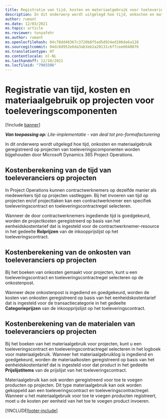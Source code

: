 ```yaml
---
title: Registratie van tijd, kosten en materiaalgebruik voor toeleveringscomponenten
description: In dit onderwerp wordt uitgelegd hoe tijd, onkosten en materiaalgebruik geregistreerd op projecten van toeleveringscomponenten worden bijgehouden door Microsoft Dynamics 365 Project Operations.
author: rumant
ms.date: 12/03/2021
ms.topic: article
ms.reviewer: tonyafehr
ms.author: rumant
ms.openlocfilehash: 04c78dd48367c3720b8f5ad5d924ed106da6a128
ms.sourcegitcommit: 04dc8d952e6da3ab3eb2a20131c6f7cee6040876
ms.translationtype: HT
ms.contentlocale: nl-NL
ms.lasthandoff: 12/10/2021
ms.locfileid: "7903386"
---
```

# <a name="recording-time-expenses-and-material-usage-on-projects-for-subcontracted-components"></a>Registratie van tijd, kosten en materiaalgebruik op projecten voor toeleveringscomponenten

[!include [banner](../../includes/dataverse-preview.md)]

_**Van toepassing op:** Lite-implementatie - van deal tot pro-formafacturering_

In dit onderwerp wordt uitgelegd hoe tijd, onkosten en materiaalgebruik geregistreerd op projecten van toeleveringscomponenten worden bijgehouden door Microsoft Dynamics 365 Project Operations.

## <a name="costing-for-subcontractor-time-on-projects"></a>Kostenberekening van de tijd van toeleveranciers op projecten
In Project Operations kunnen contractwerknemers op dezelfde manier als medewerkers tijd op projecten vastleggen. Bij het invoeren van tijd op projecten en/of projecttaken kan een contractwerknemer een specifiek toeleveringscontract en toeleveringscontractregel selecteren.

Wanneer de door contractwerknemers ingediende tijd is goedgekeurd, worden de projectkosten geregistreerd op basis van het eenheidskostentarief dat is ingesteld voor de contractwerknemer-resource in het gedeelte **Rolprijzen** van de inkoopprijslijst op het toeleveringscontract.

## <a name="costing-for-subcontracted-expenses-on-projects"></a>Kostenberekening van de onkosten van toeleveranciers op projecten
Bij het boeken van onkosten gemaakt voor projecten, kunt u een toeleveringscontract en toeleveringscontractregel selecteren op de onkostenpost. 

Wanneer deze onkostenpost is ingediend en goedgekeurd, worden de kosten van onkosten geregistreerd op basis van het eenheidskostentarief dat is ingesteld voor de transactiecategorie in het gedeelte **Categorieprijzen** van de inkoopprijslijst op het toeleveringscontract.

## <a name="costing-for-subcontracted-materials-on-projects"></a>Kostenberekening van de materialen van toeleveranciers op projecten
Bij het boeken van het materiaalgebruik voor projecten, kunt u een toeleveringscontract en toeleveringscontractregel selecteren in het logboek voor materiaalgebruik. Wanneer het materiaalgebruiklog is ingediend en goedgekeurd, worden de materiaalkosten geregistreerd op basis van het eenheidskostentarief dat is ingesteld voor dat product in het gedeelte **Prijslijstitems** van de prijslijst van het toeleveringscontract.

Materiaalgebruik kan ook worden geregistreerd voor toe te voegen producten op projecten. Dit type materiaalgebruik kan ook worden gekoppeld aan een toeleveringscontract en toeleveringscontractregel. Wanneer u het materiaalgebruik voor toe te voegen producten registreert, moet u de kosten per eenheid van het toe te voegen product invoeren. 


[!INCLUDE[footer-include](../../includes/footer-banner.md)]
